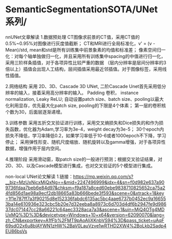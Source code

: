 # SemanticSegmentationSOTA/UNet系列/
nnUNet文章解读
1.数据预处理
CT图像求前景的CT值，采用CT值的0.5%~0.95%对图像进行灰度值截断；
CT和MRI进行全局标准化，v' = (v - Mean)/std, mean和std是所有训练集中前景象素的均值和标准差；
像素空间归一化：对每个轴单独做归一化，并且采用所有训练集中spacing的中值进行归一化，采用三阶样条插值，对于各项异性比较严重的数据
（层内分辨率是层间分辨率的3倍以上）插值会出现人工结构，层间插值采用最近邻插值。对于图像标签，采用线性插值。

2.网络结构
采用 2D、3D、Cascade 3D UNet, 二阶Cascade Unet首先采用低分辨率的输入，接着采用高分辨率的输入。
Padding 卷积， instance normalization, Leaky ReLU;
自动设置patch size、batch size、pooling以最大化利用显存，优先最大化patch size, pooling的下限是4个体素；
第一层的卷积核个数为30，后面层逐渐递增。

3.训练参数
采用五折交叉验证进行训练，采用交叉熵损失和Dice损失的和作为损失函数，优化器为Adam,学习率为3e-4，weight decay为3e-5；
30个epoch内损失不降低，学习率降低0.2，如果学习率低于10-6或者1000epoch不下降，学习停止；
采用弹性形变、随机尺度缩放、随机旋转以及gamma增强，对于各项异性数据，增强作用于层内空间。

4.推理阶段
采用滑动窗，取patch size的一般进行预测；根据交叉验证结果，对2D、3D、以及Cascade模型进行集成，也对交叉验证的5个模型进行集成。

non-local UNet论文解读
1.链接：https://mp.weixin.qq.com/s?__biz=MzUxNjcxMjQxNg==&mid=2247496999&idx=4&sn=f0d982e637a909736fdaa7beb6e84d97&chksm=f9a187a8ced60ebe9838710825652ca75a24fd856d1ae98a9ecf2db18665a83b666bede3f593&scene=0&xtrack=1&key=1f1e787ff7a3f90215d8e152336fabdc6135ac5bc4aae6737b0452ec9a166553ba14e610936e323cbc5b20e7d32eeba8a8973c6d703d4df6b2947fe9d98637dc071447cc28a66221c64aec3328aca7a3&ascene=1&uin=MjQ4OTg4MDUxMQ%3D%3D&devicetype=Windows+10+x64&version=62090070&lang=zh_CN&exportkey=A1fFb%2FMT9pAoAIjXKnbVS94%3D&pass_ticket=uAqF69sdO2x6u8blAYWN1zHW%2BaV0LauVzve1wRTHD2XW4%2BoLkb2Sadp4EU86bsVs
